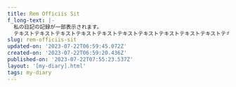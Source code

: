 ```yaml
---
title: Rem Officiis Sit
f_long-text: |-
  私の日記の記録が一部表示されます。
  テキストテキストテキストテキストテキストテキストテキストテキストテキストテキストテキストテキストテキストテキストテキストテキストテキストテキスト…
slug: rem-officiis-sit
updated-on: '2023-07-22T06:59:45.072Z'
created-on: '2023-07-22T06:59:20.436Z'
published-on: '2023-07-22T07:55:23.537Z'
layout: '[my-diary].html'
tags: my-diary
---
```



